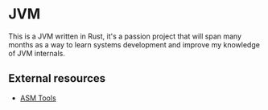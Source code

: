 # JVM

This is a JVM written in Rust, it's a passion project that will span
many months as a way to learn systems development and improve my knowledge
of JVM internals.

## External resources

-  [ASM Tools](https://wiki.openjdk.java.net/display/CodeTools/asmtools)
